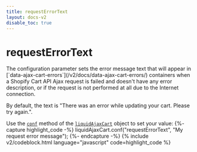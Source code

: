 ```yaml
---
title: requestErrorText
layout: docs-v2
disable_toc: true
---
```


# requestErrorText

<p class="lead" markdown="1">
  The configuration parameter sets the error message text that will appear in [`data-ajax-cart-errors`](/v2/docs/data-ajax-cart-errors/) containers when a Shopify Cart API Ajax request is failed and doesn't have any error description, or if the request is not performed at all due to the Internet connection.
</p>

By default, the text is "There was an error while updating your cart. Please try again.".

Use the [`conf`](/v2/docs/liquid-ajax-cart-conf/) method of the [`liquidAjaxCart`](/v2/docs/liquid-ajax-cart) object to set your value:
{%- capture highlight_code -%}
liquidAjaxCart.conf("requestErrorText", "My request error message");
{%- endcapture -%}
{% include v2/codeblock.html language="javascript" code=highlight_code %}